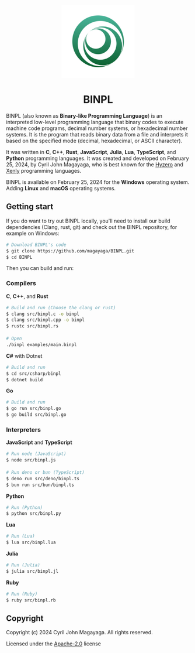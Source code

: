 <p align="center">
  <a href="https://github.com/Magayaga/CyNeo">
    <img src="assets/logo.svg" width="200" height="200">
  </a>
</p>

<h1 align="center">BINPL</h1>

BINPL (also known as **Binary-like Programming Language**) is an interpreted low-level programming language that binary codes to execute machine code programs, decimal number systems, or hexadecimal number systems. It is the program that reads binary data from a file and interprets it based on the specified mode (decimal, hexadecimal, or ASCII character).

It was written in **C**, **C++**, **Rust**, **JavaScript**, **Julia**, **Lua**, **TypeScript**, and **Python** programming languages. It was created and developed on February 25, 2024, by Cyril John Magayaga, who is best known for the [Hyzero](https://github.com/magayaga/hyzero) and [Xenly](https://github.com/magayaga/xenly) programming languages.

BINPL is available on February 25, 2024 for the **Windows** operating system. Adding **Linux** and **macOS** operating systems.

## Getting start

If you do want to try out BINPL locally, you'll need to install our build dependencies (Clang, rust, git) and check out the BINPL repository, for example on Windows:

```bash
# Download BINPL's code
$ git clone https://github.com/magayaga/BINPL.git
$ cd BINPL
```

Then you can build and run:

### Compilers

**C**, **C++**, and **Rust**
```bash
# Build and run (Choose the clang or rust)
$ clang src/binpl.c -o binpl
$ clang src/binpl.cpp -o binpl
$ rustc src/binpl.rs

# Open
./binpl examples/main.binpl
```

**C#** with Dotnet
```bash
# Build and run
$ cd src/csharp/binpl
$ dotnet build
```

**Go**
```bash
# Build and run
$ go run src/binpl.go
$ go build src/binpl.go
```

### Interpreters

**JavaScript** and **TypeScript**
```bash
# Run node (JavaScript)
$ node src/binpl.js

# Run deno or bun (TypeScript)
$ deno run src/deno/binpl.ts
$ bun run src/bun/binpl.ts
```

**Python**
```bash
# Run (Python)
$ python src/binpl.py
```

**Lua**
```bash
# Run (Lua)
$ lua src/binpl.lua
```

**Julia**
```bash
# Run (Julia)
$ julia src/binpl.jl
```

**Ruby**
```bash
# Run (Ruby)
$ ruby src/binpl.rb
```

## Copyright

Copyright (c) 2024 Cyril John Magayaga. All rights reserved.

Licensed under the [Apache-2.0](LICENSE) license
